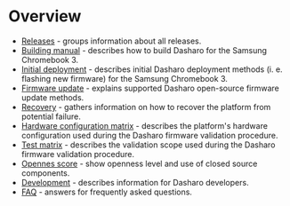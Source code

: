 # Overview

<!--

_**TBD**: this page should contain most important information about Dasharo OSF
support for Samsung Chromebook 3 including presentations, demos, external
resources, reviews etc. Currently it just points to subsecations of the
documentation._

-->

* [Releases](releases.md) - groups information about all releases.
* [Building manual](building-manual.md) - describes how to build Dasharo for
  the Samsung Chromebook 3.
* [Initial deployment](initial-deployment.md) - describes initial Dasharo
  deployment methods (i. e. flashing new firmware) for the Samsung Chromebook
  3.
* [Firmware update](firmware-update.md) - explains supported Dasharo
  open-source firmware update methods.
* [Recovery](recovery.md) - gathers information on how to recover the platform
  from potential failure.
* [Hardware configuration matrix](hardware-matrix.md) - describes the
  platform's hardware configuration used during the Dasharo firmware validation
  procedure.
* [Test matrix](test-matrix.md) - describes the validation scope used during
  the Dasharo firmware validation procedure.
* [Opennes score](openness-score.md) - show openness level and use of closed
  source components.
* [Development](development.md) - describes information for Dasharo developers.
* [FAQ](faq.md) - answers for frequently asked questions.

<!--

## Useful documents

## Press releases

## Buy the Samsung Chromebook 3 with Dasharo firmware

-->

